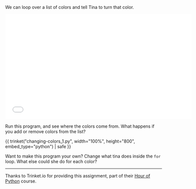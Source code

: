 
We can loop over a list of colors and tell Tina to turn that color.

<iframe src="//player.vimeo.com/video/107875423?title=0&amp;byline=0&amp;portrait=0" width="600" height="337" frameborder="0" webkitallowfullscreen mozallowfullscreen allowfullscreen></iframe> 

Run this program, and see where the colors come from.  What happens if you add or remove colors from the list?

{{ trinket("changing-colors_1.py", width="100%", height="800", embed_type="python") | safe }}

Want to make this program your own?  Change what tina does inside the `for` loop.  What else could she do for each color?

---

Thanks to Trinket.io for providing this assignment, 
part of their [Hour of Python](https://hourofpython.com/a-visual-introduction-to-python/) 
course.